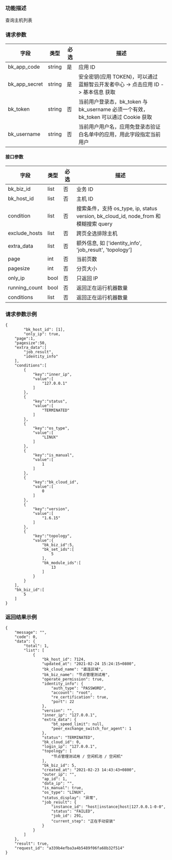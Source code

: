 ### 功能描述

查询主机列表

### 请求参数

| 字段 | 类型 | 必选 |  描述 |
|-----------|------------|--------|------------|
| bk_app_code  |  string    | 是 | 应用 ID     |
| bk_app_secret|  string    | 是 | 安全密钥(应用 TOKEN)，可以通过 蓝鲸智云开发者中心 -&gt; 点击应用 ID -&gt; 基本信息 获取 |
| bk_token     |  string    | 否 | 当前用户登录态，bk_token 与 bk_username 必须一个有效，bk_token 可以通过 Cookie 获取 |
| bk_username  |  string    | 否 | 当前用户用户名，应用免登录态验证白名单中的应用，用此字段指定当前用户 |

#### 接口参数

| 字段     | 类型       | 必选 |描述                  |
|----------|------------|----------|-----------------------------|
| bk_biz_id | list | 否 | 业务 ID |
| bk_host_id | list | 否 | 主机 ID |
| condition | list | 否 | 搜索条件，支持 os_type, ip, status <br> version, bk_cloud_id, node_from 和 模糊搜索 query |
| exclude_hosts | list | 否 | 跨页全选排除主机 |
| extra_data | list | 否 | 额外信息, 如 ['identity_info', 'job_result', 'topology'] |
| page | int | 否 | 当前页数 |
| pagesize | int | 否 | 分页大小 |
| only_ip | bool | 否 | 只返回 IP |
| running_count | bool | 否 | 返回正在运行机器数量 |
| conditions | list | 否 | 返回正在运行机器数量 |

### 请求参数示例
```plain
{
		"bk_host_id": [1],
		"only_ip": true,
    "page":1,
    "pagesize":50,
    "extra_data":[
        "job_result",
        "identity_info"
    ],
    "conditions":[
        {
            "key":"inner_ip",
            "value":[
                "127.0.0.1"
            ]
        },
        {
            "key":"status",
            "value":[
                "TERMINATED"
            ]
        },
        {
            "key":"os_type",
            "value":[
                "LINUX"
            ]
        },
        {
            "key":"is_manual",
            "value":[
                1
            ]
        },
        {
            "key":"bk_cloud_id",
            "value":[
                0
            ]
        },
        {
            "key":"version",
            "value":[
                "1.6.15"
            ]
        },
        {
            "key":"topology",
            "value":{
                "bk_biz_id":5,
                "bk_set_ids":[
                    5
                ],
                "bk_module_ids":[
                    13
                ]
            }
        }
    ],
    "bk_biz_id":[
        5
    ]
}
```

### 返回结果示例
```plain
{
    "message": "",
    "code": 0,
    "data": {
        "total": 1,
        "list": [
            {
                "bk_host_id": 7124,
                "updated_at": "2021-02-24 15:24:15+0800",
                "bk_cloud_name": "直连区域",
                "bk_biz_name": "节点管理测试用",
                "operate_permission": true,
                "identity_info": {
                    "auth_type": "PASSWORD",
                    "account": "root",
                    "re_certification": true,
                    "port": 22
                },
                "version": "",
                "inner_ip": "127.0.0.1",
                "extra_data": {
                    "bt_speed_limit": null,
                    "peer_exchange_switch_for_agent": 1
                },
                "status": "TERMINATED",
                "bk_cloud_id": 0,
                "login_ip": "127.0.0.1",
                "topology": [
                    "节点管理测试用 / 空闲机池 / 空闲机"
                ],
                "bk_biz_id": 5,
                "created_at": "2021-02-23 14:43:43+0800",
                "outer_ip": "",
                "ap_id": 1,
                "data_ip": "",
                "is_manual": true,
                "os_type": "LINUX",
                "status_display": "异常",
                "job_result": {
                    "instance_id": "host|instance|host|127.0.0.1-0-0",
                    "status": "FAILED",
                    "job_id": 291,
                    "current_step": "正在手动安装"
                }
            }
        ]
    },
    "result": true,
    "request_id": "a339b4efba3a4b5489f06fa68b32f514"
}
```
